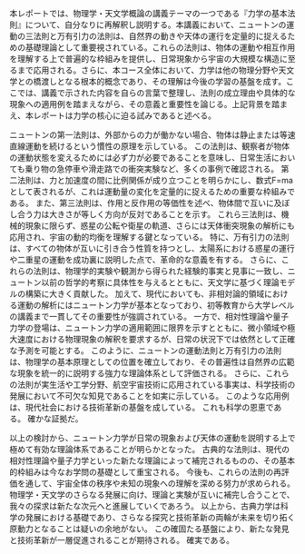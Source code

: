 本レポートでは、物理学・天文学概論の講義テーマの一つである『力学の基本法則』について、自分なりに再解釈し説明する。本講義において、ニュートンの運動の三法則と万有引力の法則は、自然界の動きや天体の運行を定量的に捉えるための基礎理論として重要視されている。これらの法則は、物体の運動や相互作用を理解する上で普遍的な枠組みを提供し、日常現象から宇宙の大規模な構造に至るまで応用される。さらに、本コース全体において、力学は他の物理分野や天文学との橋渡しとなる根本的概念であり、その理解は今後の学習の基盤を成す。ここでは、講義で示された内容を自らの言葉で整理し、法則の成立理由や具体的な現象への適用例を踏まえながら、その意義と重要性を論じる。上記背景を踏まえ、本レポートは力学の核心に迫る試みであると述べる。

ニュートンの第一法則は、外部からの力が働かない場合、物体は静止または等速直線運動を続けるという慣性の原理を示している。 この法則は、観察者が物体の運動状態を変えるためには必ず力が必要であることを意味し、日常生活においても乗り物の急停車や滑走路での衝突実験など、多くの事例で確認される。 第二法則は、力と加速度の間に比例関係が成り立つことを明らかにし、数式F=maとして表されるが、これは運動量の変化を定量的に捉えるための重要な枠組みである。 また、第三法則は、作用と反作用の等価性を述べ、物体間で互いに及ぼし合う力は大きさが等しく方向が反対であることを示す。 これら三法則は、機械的現象に限らず、惑星の公転や衛星の軌道、さらには天体衝突現象の解析にも応用され、宇宙の動的均衡を理解する鍵となっている。 特に、万有引力の法則は、すべての物体が互いに引き合う性質を持つとし、太陽系における惑星の運行や二重星の運動を成功裏に説明した点で、革命的な意義を有する。 さらに、これらの法則は、物理学的実験や観測から得られた経験的事実と見事に一致し、ニュートン以前の哲学的考察に具体性を与えるとともに、天文学に基づく理論モデルの構築に大きく貢献した。 加えて、現代においても、非相対論的領域における運動の解析にはニュートン力学が基本となっており、初等教育から大学レベルの講義まで一貫してその重要性が強調されている。 一方で、相対性理論や量子力学の登場は、ニュートン力学の適用範囲に限界を示すとともに、微小領域や極大速度における物理現象の解釈を要求するが、日常の状況下では依然として正確な予測を可能とする。 このように、ニュートンの運動法則と万有引力の法則は、物理学の基本原理としての位置を確立しており、その普遍性は自然界の広範な現象を統一的に説明する強力な理論体系として評価される。 さらに、これらの法則が実生活や工学分野、航空宇宙技術に応用されている事実は、科学技術の発展において不可欠な知見であることを如実に示している。 このような応用例は、現代社会における技術革新の基盤を成している。 これも科学の恩恵である。 確かな証拠だ。

以上の検討から、ニュートン力学が日常の現象および天体の運動を説明する上で極めて有効な理論体系であることが明らかとなった。 古典的な法則は、現代の相対性理論や量子力学といった新たな理論によって補完されるものの、その基本的枠組みは今なお学問の基礎として重宝される。 今後も、これらの法則の再評価を通して、宇宙全体の秩序や未知の現象への理解を深める努力が求められる。 物理学・天文学のさらなる発展に向け、理論と実験が互いに補完し合うことで、我々の探求は新たな次元へと進展していくであろう。 以上から、古典力学は科学の発展における基礎であり、さらなる探究と技術革新の両輪が未来を切り拓く原動力となることは疑いの余地がない。 この確固たる基盤により、新たな発見と技術革新が一層促進されることが期待される。 確実である。